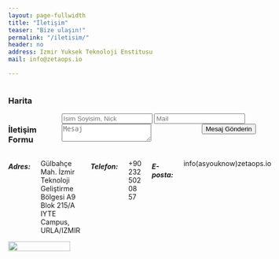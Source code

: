 ```yaml
---
layout: page-fullwidth
title: "İletişim"
teaser: "Bize ulaşın!"
permalink: "/iletisim/"
header: no
address: Izmir Yuksek Teknoloji Enstitusu
mail: info@zetaops.io

---
```


<div class="container">
    <div class="row">
        <div class="large-6 columns">
            <h3>Harita</h3>
            <div class="google-map h-250 space-bottom"
                 data-location="{{ page.address }}" data-zoom="12">
                <div id="map-canvas"></div>
            </div>
        </div>
        <div class="large-6 columns" id="contact">
            <h3>İletişim Formu</h3>
            <span class="subject" style="font-weight:bold;color:red;"></span>
            <form action="https://formspree.io/{{ page.mail }}" method="POST">
                <input type="text" name="name" placeholder="Isim Soyisim, Nick">
                <input type="email" name="_replyto" placeholder="Mail">
                <textarea type="text" name="message" placeholder="Mesaj"></textarea>
                <input class="button radius" style="float:right;" type="submit" value="Mesaj Gönderin">
                <!-- Hidden form Elements -->
                <input type="text" class="subject" name="_subject" style="display:none" value="Diğer" />
                <input type="text" name="_gotcha" style="display:none" />
                <input type="hidden" name="_next" value="{{site.url}}/thanks" />
            </form>
        </div>
    </div>
    <div class="row">
        <div class="large-6 columns">
            <h5>Adres:</h5>
            <p>Gülbahçe Mah. İzmir Teknoloji Geliştirme Bölgesi A9 Blok 215/A IYTE Campus,
                URLA/IZMIR</p>
            <h5>Telefon:</h5>
            <p>+90 232 502 08 57</p>
            <h5>E-posta:</h5>
            <p><span id="epo" class="linky">info(asyouknow)zetaops.io</span></p>
        </div>
        <div class="large-6 columns">
            <img src="{{site.urlimg}}zops-enginar-400-small.jpg" style="width: 50%; height: 50%">
        </div>
    </div>
</div>


<script src="{{ site.url }}/assets/js/jquery-2.2.3.min.js"></script>
<script type="text/javascript"
        src="https://maps.googleapis.com/maps/api/js?key=AIzaSyA5DLwPPVAz88_k0yO2nmFe7T9k1urQs84"></script>
<script src="/assets/js/contact.js"></script>

<script>
var QueryString = function () {
    // This function is anonymous, is executed immediately and
    // the return value is assigned to QueryString!
    var query_string = {};
    var query = window.location.search.substring(1);
    var vars = query.split("&");
    for (var i=0;i<vars.length;i++) {
        var pair = vars[i].split("=");
        // If first entry with this name
        if (typeof query_string[pair[0]] === "undefined") {
            query_string[pair[0]] = decodeURIComponent(pair[1]);
            // If second entry with this name
        } else if (typeof query_string[pair[0]] === "string") {
            var arr = [ query_string[pair[0]],decodeURIComponent(pair[1]) ];
            query_string[pair[0]] = arr;
            // If third or later entry with this name
        } else {
            query_string[pair[0]].push(decodeURIComponent(pair[1]));
        }
    }
    return query_string;
}();


if (parseInt(QueryString.place) && parseInt(QueryString.job)){
    var placeObj = {{ site.places | jsonify }};
    try{
        var place = placeObj[QueryString.place-1].name;
        var job = placeObj[QueryString.place-1].jobs[QueryString.job-1].name;
        $('.subject').val(place+" - "+job+" [personel-ik]");
        $('.subject').html(place+" - "+job);

    }
    catch(err){
        console.log("Yanlis parametre girildi.")
    }
}
</script>